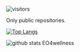 ![visitors](https://visitor-badge.glitch.me/badge?page_id=IsFilimonov.visitor-badge)

Only public repositories.

[![Top Langs](https://github-readme-stats.vercel.app/api/top-langs/?username=IsFilimonov&layout=compact)](https://github.com/IsFilimonov/github-readme-stats)

![github stats EO4wellness](https://github-readme-stats.vercel.app/api?username=IsFilimonov&show_icons=true&theme=cobalt) <br>

<!-- 
- 👋 Hi, I’m Ilya Filimonov 
- 👀 I’m interested in ...
- 🌱 I’m currently learning ...
- 💞️ I’m looking to collaborate on ...
- 📫 How to reach me ...
-->

<!---
IsFilimonov/IsFilimonov is a ✨ special ✨ repository because its `README.md` (this file) appears on your GitHub profile.
You can click the Preview link to take a look at your changes.
--->
